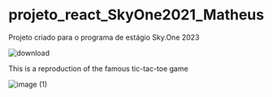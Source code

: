 # projeto_react_SkyOne2021_Matheus

Projeto criado para o programa de estágio Sky.One 2023

![download](https://github.com/matheusagmatos/projeto_react_SkyOne2021_Matheus/assets/69373402/44c41c76-b48f-44dd-98fe-637ec7fc2bb6)

This is a reproduction of the famous tic-tac-toe game

![image (1)](https://github.com/matheusagmatos/projeto_react_SkyOne2021_Matheus/assets/69373402/67cc0840-48e3-45b4-8d26-8ccb2f6c59a6)

